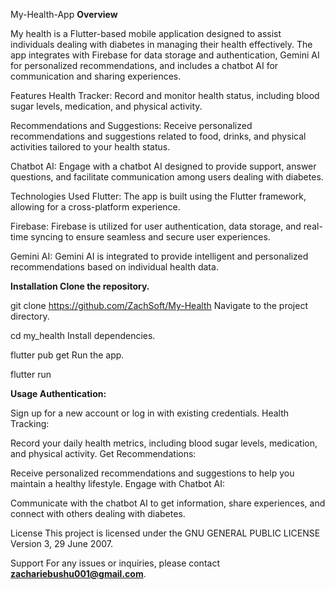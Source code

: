 My-Health-App
**Overview**

My health is a Flutter-based mobile application designed to assist individuals dealing with diabetes in managing their health effectively. The app integrates with Firebase for data storage and authentication, Gemini AI for personalized recommendations, and includes a chatbot AI for communication and sharing experiences.

Features Health Tracker: Record and monitor health status, including blood sugar levels, medication, and physical activity.

Recommendations and Suggestions: Receive personalized recommendations and suggestions related to food, drinks, and physical activities tailored to your health status.

Chatbot AI: Engage with a chatbot AI designed to provide support, answer questions, and facilitate communication among users dealing with diabetes.

Technologies Used Flutter: The app is built using the Flutter framework, allowing for a cross-platform experience.

Firebase: Firebase is utilized for user authentication, data storage, and real-time syncing to ensure seamless and secure user experiences.

Gemini AI: Gemini AI is integrated to provide intelligent and personalized recommendations based on individual health data.

**Installation Clone the repository.**

git clone https://github.com/ZachSoft/My-Health
Navigate to the project directory.

cd my_health Install dependencies.

flutter pub get Run the app.

flutter run

**Usage Authentication:**

Sign up for a new account or log in with existing credentials. Health Tracking:

Record your daily health metrics, including blood sugar levels, medication, and physical activity. Get Recommendations:

Receive personalized recommendations and suggestions to help you maintain a healthy lifestyle. Engage with Chatbot AI:

Communicate with the chatbot AI to get information, share experiences, and connect with others dealing with diabetes.

License This project is licensed under the GNU GENERAL PUBLIC LICENSE Version 3, 29 June 2007.

Support For any issues or inquiries, please contact **zachariebushu001@gmail.com**.